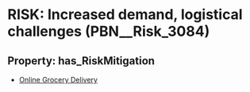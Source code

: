 # RISK: __Increased demand, logistical challenges__ (PBN__Risk_3084)

## Property: has_RiskMitigation

* [Online Grocery Delivery](PBN__Mitigation_1456)

